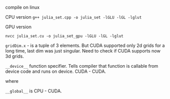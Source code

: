 compile on linux

CPU version
`g++ julia_set.cpp -o julia_set -lGLU -lGL -lglut`

GPU version

`nvcc julia_set.cu -o julia_set_gpu -lGLU -lGL -lglut`



`gridDim.x` - is a tuple of 3 elements. But CUDA supported only 2d grids for a long time, last dim was just singular. Need to check if CUDA supports now 3d grids.

`__device__` function specifier. Tells compiler that function is callable from device code and runs on device. CUDA - CUDA.

where

`__global__` is CPU - CUDA.



